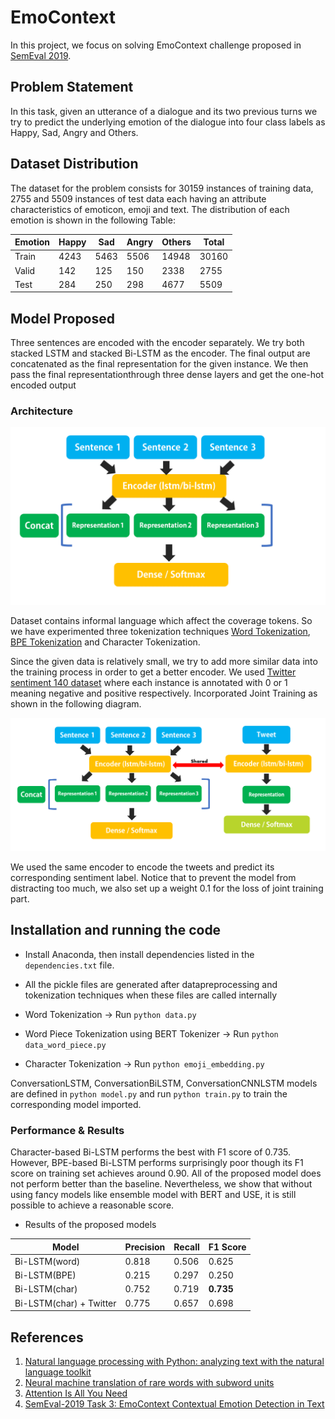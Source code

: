 # EmoContext

In this project, we focus on solving EmoContext challenge proposed in [SemEval 2019](https://www.humanizing-ai.com/emocontext.html).

## Problem Statement

In this task, given an utterance of a dialogue and its two previous turns we try to predict the underlying emotion of the dialogue into four class labels as 
Happy, Sad, Angry and Others.

## Dataset Distribution

The dataset for the problem consists for 30159 instances of training data, 2755 and 5509 instances of test data each having an attribute characteristics of emoticon, emoji and text.
The distribution of each emotion is shown in the following Table:

| Emotion  | Happy | Sad  | Angry | Others | Total |
| ------------- | ------------- | ------------- | ------------- | ------------- | ------------- |
| Train  | 4243  | 5463 | 5506 | 14948 | 30160 |
| Valid  | 142  | 125 | 150 | 2338 | 2755 |
| Test  | 284  | 250 | 298 | 4677 | 5509 |

## Model Proposed

Three sentences are encoded with the encoder separately. We try both stacked LSTM and stacked Bi-LSTM as the encoder. 
The final output are concatenated as the final representation for the given instance. 
We then pass the final representationthrough three dense layers and get the one-hot encoded output

### Architecture
![Image](https://github.com/appleternity/EmoContext/blob/master/Figures/emocontext.png)

Dataset contains informal language which affect the coverage tokens. So we have experimented three tokenization techniques [Word Tokenization](http://www.datascienceassn.org/sites/default/files/Natural%20Language%20Processing%20with%20Python.pdf), [BPE Tokenization](https://arxiv.org/pdf/1508.07909.pdf) and Character Tokenization.

Since the given data is relatively small, we try to add more similar data into the training process in order to get a better encoder. We used [Twitter sentiment 140 dataset](https://cs.stanford.edu/people/alecmgo/papers/TwitterDistantSupervision09.pdf) where each instance is annotated with 0 or 1 meaning negative and positive respectively.
Incorporated Joint Training as shown in the following diagram.

![Image](https://github.com/appleternity/EmoContext/blob/master/Figures/emocontext_joint_training.png)

We used the same encoder to encode the tweets and predict its corresponding sentiment label. Notice that to prevent the model from distracting too much, we also set up a weight 0.1 for the loss of joint training part.


## Installation and running the code

- Install Anaconda, then install dependencies listed in the ```dependencies.txt``` file.

- All the pickle files are generated after datapreprocessing and tokenization techniques when these files are called internally 

- Word Tokenization -> Run ```python data.py```
- Word Piece Tokenization using BERT Tokenizer -> Run ```python data_word_piece.py```
- Character Tokenization -> Run ```python emoji_embedding.py```

ConversationLSTM, ConversationBiLSTM, ConversationCNNLSTM models are defined in ```python model.py``` and run ```python train.py``` to train the corresponding model imported.

### Performance & Results

Character-based Bi-LSTM performs the best with F1 score of 0.735. However, BPE-based Bi-LSTM performs surprisingly poor though its F1 score on training set achieves around 0.90. All of the proposed model does not perform better than the baseline. Nevertheless, we show that without using fancy models like ensemble model with BERT and USE, it is still possible to achieve a reasonable score.


- Results of the proposed models

| Model  | Precision | Recall | F1 Score |
| ------------- | ------------- | ------------- | ------------- |
| Bi-LSTM(word)  | 0.818  | 0.506  | 0.625  |
| Bi-LSTM(BPE)  | 0.215  | 0.297  | 0.250  |
| Bi-LSTM(char)  | 0.752 | 0.719  | **0.735**  |
| Bi-LSTM(char) + Twitter  | 0.775 | 0.657  | 0.698  |



## References
1. [Natural language processing with Python: analyzing text with the natural language toolkit](http://www.datascienceassn.org/sites/default/files/Natural%20Language%20Processing%20with%20Python.pdf)
2. [Neural machine translation of rare words with subword units](https://arxiv.org/pdf/1508.07909.pdf)
3. [Attention Is All You Need](https://arxiv.org/pdf/1706.03762.pdf)
4. [SemEval-2019 Task 3: EmoContext Contextual Emotion Detection in Text](https://pdfs.semanticscholar.org/675b/b798f0cf542c0e10687c39482a8ff7e3318a.pdf?_ga=2.156466940.61356801.1592779147-1953199154.1573935763)
